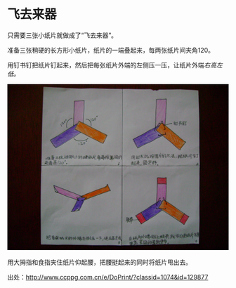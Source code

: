 # 飞去来器

只需要三张小纸片就做成了“飞去来器”。

准备三张稍硬的长方形小纸片，纸片的一端叠起来，每两张纸片间夹角120。

用钉书钉把纸片钉起来，然后把每张纸片外端的左侧压一压，让纸片外端*右高左低。*

![](01.jpg)

用大拇指和食指夹住纸片仰起腰，把腰挺起来的同时将纸片甩出去。

出处：<http://www.ccppg.com.cn/e/DoPrint/?classid=1074&id=129877>

